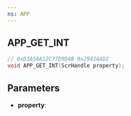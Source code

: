 ```yaml
---
ns: APP
---
```

## APP_GET_INT

```c
// 0xD3A58A12C77D9D4B 0x2942AAD2
void APP_GET_INT(ScrHandle property);
```


## Parameters
* **property**: 


